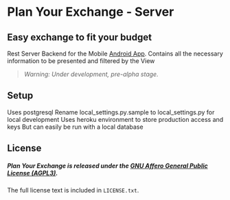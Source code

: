 # Plan Your Exchange - Server
## Easy exchange to fit your budget

Rest Server Backend for the Mobile [Android App](https://github.com/thiagopa/planyourexchange). 
Contains all the necessary information to be presented and filtered by the View

> _Warning: Under development, pre-alpha stage._

## Setup

Uses postgresql
Rename local_settings.py.sample to local_settings.py for local development
Uses heroku environment to store production access and keys
But can easily be run with a local database

## License

##### Plan Your Exchange is released under the [GNU Affero General Public License (AGPL3)](https://www.gnu.org/licenses/agpl-3.0.html).
The full license text is included in `LICENSE.txt`.


